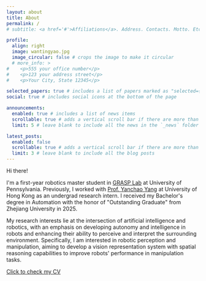 ```yaml
---
layout: about
title: About
permalink: /
# subtitle: <a href='#'>Affiliations</a>. Address. Contacts. Motto. Etc.

profile:
  align: right
  image: wantingyao.jpg
  image_circular: false # crops the image to make it circular
  # more_info: >
#    <p>555 your office number</p>
#    <p>123 your address street</p>
#    <p>Your City, State 12345</p>

selected_papers: true # includes a list of papers marked as "selected={true}"
social: true # includes social icons at the bottom of the page

announcements:
  enabled: true # includes a list of news items
  scrollable: true # adds a vertical scroll bar if there are more than 3 news items
  limit: 5 # leave blank to include all the news in the `_news` folder

latest_posts:
  enabled: false
  scrollable: true # adds a vertical scroll bar if there are more than 3 new posts items
  limit: 3 # leave blank to include all the blog posts
---
```


Hi there!

I'm a first-year robotics master student in [GRASP Lab](https://www.grasp.upenn.edu/) at University of Pennsylvania. Previously, I worked with [Prof. Yanchao Yang](https://yanchaoyang.github.io/) at University of Hong Kong as an undergrad research intern. I received my Bachelor's degree in Automation with the honor of "Outstanding Graduate" from Zhejiang University in 2025.

My research interests lie at the intersection of artificial intelligence and robotics, with an emphasis on developing autonomy and intelligence in robots and enhancing their ability to perceive and interpret the surrounding environment. Specifically, I am interested in robotic perception and manipulation, aiming to develop a vision representation system with spatial reasoning capabilities to improve robots' performance in manipulation tasks.

[Click to check my CV](assets/pdf/CV_WantingYao.pdf)

<!-- Put your address / P.O. box / other info right below your picture. You can also disable any of these elements by editing `profile` property of the YAML header of your `_pages/about.md`. Edit `_bibliography/papers.bib` and Jekyll will render your [publications page](/al-folio/publications/) automatically. -->

<!-- Link to your social media connections, too. This theme is set up to use [Font Awesome icons](https://fontawesome.com/) and [Academicons](https://jpswalsh.github.io/academicons/), like the ones below. Add your Facebook, Twitter, LinkedIn, Google Scholar, or just disable all of them. -->
